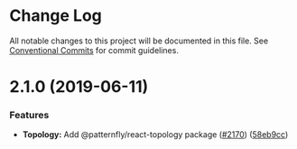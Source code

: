 # Change Log

All notable changes to this project will be documented in this file.
See [Conventional Commits](https://conventionalcommits.org) for commit guidelines.

# 2.1.0 (2019-06-11)


### Features

* **Topology:** Add @patternfly/react-topology package ([#2170](https://github.com/patternfly/patternfly-react/issues/2170)) ([58eb9cc](https://github.com/patternfly/patternfly-react/commit/58eb9cc))
